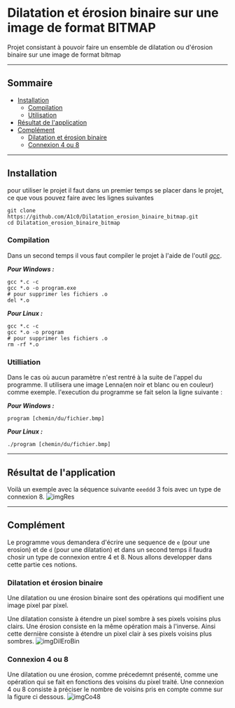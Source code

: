 # Dilatation et érosion binaire sur une image de format BITMAP
Projet consistant à pouvoir faire un ensemble de dilatation ou d'érosion binaire sur une image de format bitmap

---

## Sommaire
* [Installation][1]
    * [Compilation][1a]
    * [Utilisation][1b]
* [Résultat de l'application][2]
* [Complément][3]
    * [Dilatation et érosion binaire][3a]
    * [Connexion 4 ou 8][3b]

---

## Installation
pour utiliser le projet il faut dans un premier temps se placer dans le projet, ce que vous pouvez faire avec les 
lignes suivantes
```shell
git clone https://github.com/A1c0/Dilatation_erosion_binaire_bitmap.git
cd Dilatation_erosion_binaire_bitmap
```

### Compilation
Dans un second temps il vous faut compiler le projet à l'aide de l'outil _[gcc][gcc]_.

___Pour Windows :___
```shell
gcc *.c -c
gcc *.o -o program.exe
# pour supprimer les fichiers .o
del *.o
```

___Pour Linux :___
```shell
gcc *.c -c
gcc *.o -o program
# pour supprimer les fichiers .o
rm -rf *.o 
```

### Utilliation
Dans le cas où aucun paramètre n'est rentré à la suite de l'appel du programme. Il utilisera une image Lenna(en noir 
et blanc ou en couleur) comme exemple. l'execution du programme se fait selon la ligne suivante :

___Pour Windows :___
```shell
program [chemin/du/fichier.bmp]
```
___Pour Linux :___
```shell
./program [chemin/du/fichier.bmp]
```
---

## Résultat de l'application
Voilà un exemple avec la séquence suivante `eeeddd` 3 fois avec un type de connexion 8.
![imgRes](https://image.noelshack.com/fichiers/2018/25/1/1529349088-sans-titre-1.jpg)

---

## Complément
Le programme vous demandera d'écrire une sequence de `e` (pour une erosion) et de `d` (pour une dilatation) et dans 
un second temps il faudra chosir un type de connexion entre 4 et 8.
Nous allons developper dans cette partie ces notions.

### Dilatation et érosion binaire
Une dilatation ou une érosion binaire sont des opérations qui modifient une image pixel par pixel.

Une dilatation consiste à étendre un pixel sombre à ses pixels voisins plus clairs. Une érosion consiste en la même 
opération mais à l'inverse. Ainsi cette dernière consiste à étendre un pixel clair à ses pixels voisins plus sombres.
![imgDilEroBin](https://image.noelshack.com/fichiers/2018/25/2/1529412017-dilatationerosionbinaire.jpg)

### Connexion 4 ou 8
Une dilatation ou une érosion, comme précedemnt présenté, comme une opération qui se fait en fonctions des voisins du 
pixel traité. Une connexion 4 ou 8 consiste à préciser le nombre de voisins pris en compte comme sur la figure ci dessous.
![imgCo48](https://image.noelshack.com/fichiers/2018/25/2/1529415165-co48.jpg)

[gcc]: https://gcc.gnu.org
[1]: https://github.com/A1c0/Dilatation_erosion_binaire_bitmap#installation
[1a]: https://github.com/A1c0/Dilatation_erosion_binaire_bitmap#compilation
[1b]: https://github.com/A1c0/Dilatation_erosion_binaire_bitmap#utilliation
[2]: https://github.com/A1c0/Dilatation_erosion_binaire_bitmap#résultat-de-lapplication
[3]: https://github.com/A1c0/Dilatation_erosion_binaire_bitmap#complément
[3a]: https://github.com/A1c0/Dilatation_erosion_binaire_bitmap#dilatation-et-érosion-binaire
[3b]: https://github.com/A1c0/Dilatation_erosion_binaire_bitmap#connexion-4-ou-8
